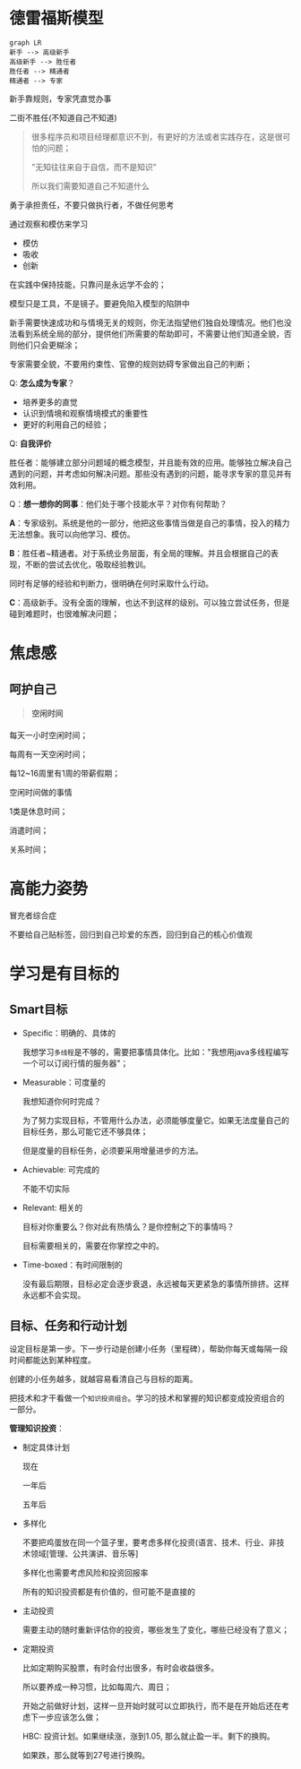 # 德雷福斯模型

```mermaid
graph LR
新手 --> 高级新手
高级新手 --> 胜任者
胜任者 --> 精通者
精通者 --> 专家

```

新手靠规则，专家凭直觉办事



二街不胜任(不知道自己不知道)

> 很多程序员和项目经理都意识不到，有更好的方法或者实践存在，这是很可怕的问题；
>
> "无知往往来自于自信，而不是知识"
>
> 所以我们需要知道自己不知道什么



勇于承担责任，不要只做执行者，不做任何思考



通过观察和模仿来学习

- 模仿
- 吸收
- 创新

在实践中保持技能，只靠问是永远学不会的；



模型只是工具，不是镜子。要避免陷入模型的陷阱中



新手需要快速成功和与情境无关的规则，你无法指望他们独自处理情况。他们也没法看到系统全局的部分，提供他们所需要的帮助即可，不需要让他们知道全貌，否则他们只会更糊涂；

专家需要全貌，不要用约束性、官僚的规则妨碍专家做出自己的判断；



Q: **怎么成为专家**？

- 培养更多的直觉
- 认识到情境和观察情境模式的重要性
- 更好的利用自己的经验；

Q: **自我评价**

胜任者：能够建立部分问题域的概念模型，并且能有效的应用。能够独立解决自己遇到的问题，并考虑如何解决问题。那些没有遇到的问题，能寻求专家的意见并有效利用。

Q：**想一想你的同事**：他们处于哪个技能水平？对你有何帮助？

 **A**：专家级别。系统是他的一部分，他把这些事情当做是自己的事情，投入的精力无法想象。我可以向他学习、模仿。

**B**：胜任者~精通者。对于系统业务层面，有全局的理解。并且会根据自己的表现，不断的尝试去优化，吸取经验教训。 

同时有足够的经验和判断力，很明确在何时采取什么行动。

**C**：高级新手。没有全面的理解，也达不到这样的级别。可以独立尝试任务，但是碰到难题时，也很难解决问题；



# 焦虑感

## 呵护自己

> #### 空闲时间

每天一小时空闲时间；

每周有一天空闲时间；

每12~16周里有1周的带薪假期；

空闲时间做的事情

1类是休息时间；

消遣时间；

关系时间；



# 高能力姿势

冒充者综合症

不要给自己贴标签，回归到自己珍爱的东西，回归到自己的核心价值观





# 学习是有目标的

## Smart目标

- Specific：明确的、具体的

  我想学习`多线程`是不够的，需要把事情具体化。比如："我想用java多线程编写一个可以订阅行情的服务器"；

- Measurable：可度量的

  我想知道你何时完成？

  为了努力实现目标，不管用什么办法，必须能够度量它。如果无法度量自己的目标任务，那么可能它还不够具体；

  但是度量的目标任务，必须要采用增量进步的方法。

- Achievable: 可完成的

  不能不切实际

- Relevant: 相关的

  目标对你重要么？你对此有热情么？是你控制之下的事情吗？

  目标需要相关的，需要在你掌控之中的。

- Time-boxed：有时间限制的

  没有最后期限，目标必定会逐步衰退，永远被每天更紧急的事情所排挤。这样永远都不会实现。

  

## 目标、任务和行动计划

设定目标是第一步。下一步行动是创建小任务（里程碑），帮助你每天或每隔一段时间都能达到某种程度。

创建的小任务越多，就越容易看清自己与目标的距离。



把技术和才干看做一个`知识投资组合`。学习的技术和掌握的知识都变成投资组合的一部分。

**管理知识投资**：

- 制定具体计划

  现在

  一年后

  五年后

  

- 多样化

  不要把鸡蛋放在同一个篮子里，要考虑多样化投资(语言、技术、行业、非技术领域[管理、公共演讲、音乐等]

  多样化也需要考虑风险和投资回报率

  所有的知识投资都是有价值的，但可能不是直接的

  

- 主动投资

  需要主动的随时重新评估你的投资，哪些发生了变化，哪些已经没有了意义；

  

- 定期投资

  比如定期购买股票，有时会付出很多，有时会收益很多。

  所以要养成一种习惯，比如每周六、周日；

  开始之前做好计划，这样一旦开始时就可以立即执行，而不是在开始后还在考虑下一步应该怎么做；
  
  HBC: 投资计划。如果继续涨，涨到1.05, 那么就止盈一半。剩下的换购。
  
  如果跌，那么就等到27号进行换购。
  
  